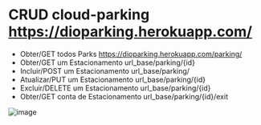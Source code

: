 # CRUD cloud-parking https://dioparking.herokuapp.com/

- Obter/GET todos Parks https://dioparking.herokuapp.com/parking/
- Obter/GET um Estacionamento url_base/parking/{id}
- Incluir/POST um Estacionamento url_base/parking/
- Atualizar/PUT um Estacionamento url_base/parking/{id}
- Excluir/DELETE um Estacionamento url_base/parking/{id}
- Obter/GET conta de Estacionamento url_base/parking/{id}/exit

![image](https://user-images.githubusercontent.com/85526418/185828665-6e4248ae-b994-4d51-8c49-4ea49a7b5a97.png)
